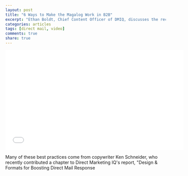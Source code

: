 ```yaml
---
layout: post
title: "6 Ways to Make the Magalog Work in B2B"
excerpt: "Ethan Boldt, Chief Content Officer of DMIQ, discusses the recent Harvard Business Review mail piece and the direct mail best practices for using magalogs in the B2B sector"
categories: articles
tags: [direct mail, video]
comments: true
share: true
---
```


<iframe width="560" height="315" src="//www.youtube.com/embed/EkUOG_yZeXg" frameborder="0"> </iframe>

Many of these best practices come from copywriter Ken Schneider, who recently contributed a chapter to Direct Marketing IQ's report, "Design & Formats for Boosting Direct Mail Response


